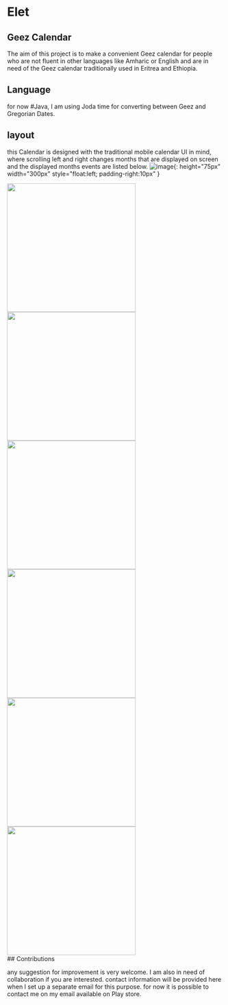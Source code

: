 # Elet


## Geez Calendar

The aim of this project is to make a convenient Geez calendar for people who are not fluent in other languages like Amharic or English 
and are in need of the Geez calendar traditionally used in Eritrea and Ethiopia.

## Language
for now #Java, I am using Joda time for converting between Geez and Gregorian Dates.

## layout

this Calendar is designed with the traditional mobile calendar UI in mind, where scrolling left and right changes months that are displayed on screen
and the displayed months events are listed below.
![image]("https://github.com/tinsae-ghilay/tinsae-ghilay.github.io/blob/main/res/month.png"){: height="75px" width="300px" style="float:left; padding-right:10px" }
<div>
    <img src="https://github.com/tinsae-ghilay/tinsae-ghilay.github.io/blob/main/res/month.png" width="300" margin="10">
    <img src="https://github.com/tinsae-ghilay/tinsae-ghilay.github.io/blob/main/res/converter.png" width="300"margin="10">
    <img src="https://github.com/tinsae-ghilay/tinsae-ghilay.github.io/blob/main/res/anual.png" width="300"margin="10">
    <img src="https://github.com/tinsae-ghilay/tinsae-ghilay.github.io/blob/main/res/hasab.png" width="300"margin="10">
    <img src="https://github.com/tinsae-ghilay/tinsae-ghilay.github.io/blob/main/res/options.png" width="300"margin="10">
    <img src="https://github.com/tinsae-ghilay/tinsae-ghilay.github.io/blob/main/res/month.png" width="300"margin="10">
</div>
## Contributions

any suggestion for improvement is very welcome. I am also in need of collaboration if you are interested.
contact information will be provided here when I set up a separate email for this purpose. for now it is possible to contact me on my email
available on Play store.



